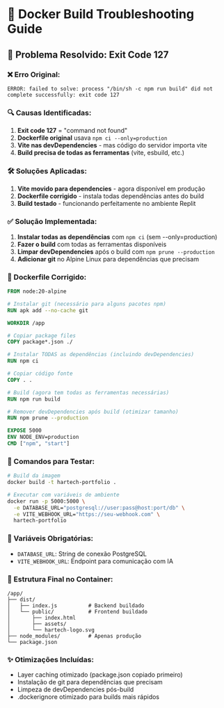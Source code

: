 # 🐳 Docker Build Troubleshooting Guide

## 🚨 Problema Resolvido: Exit Code 127

### ❌ Erro Original:
```
ERROR: failed to solve: process "/bin/sh -c npm run build" did not complete successfully: exit code 127
```

### 🔍 Causas Identificadas:
1. **Exit code 127** = "command not found"
2. **Dockerfile original** usava `npm ci --only=production`
3. **Vite nas devDependencies** - mas código do servidor importa vite
4. **Build precisa de todas as ferramentas** (vite, esbuild, etc.)

### 🛠️ Soluções Aplicadas:
1. **Vite movido para dependencies** - agora disponível em produção
2. **Dockerfile corrigido** - instala todas dependências antes do build
3. **Build testado** - funcionando perfeitamente no ambiente Replit

### ✅ Solução Implementada:
1. **Instalar todas as dependências** com `npm ci` (sem --only=production)
2. **Fazer o build** com todas as ferramentas disponíveis
3. **Limpar devDependencies** após o build com `npm prune --production`
4. **Adicionar git** no Alpine Linux para dependências que precisam

### 📄 Dockerfile Corrigido:
```dockerfile
FROM node:20-alpine

# Instalar git (necessário para alguns pacotes npm)
RUN apk add --no-cache git

WORKDIR /app

# Copiar package files
COPY package*.json ./

# Instalar TODAS as dependências (incluindo devDependencies)
RUN npm ci

# Copiar código fonte
COPY . .

# Build (agora tem todas as ferramentas necessárias)
RUN npm run build

# Remover devDependencies após build (otimizar tamanho)
RUN npm prune --production

EXPOSE 5000
ENV NODE_ENV=production
CMD ["npm", "start"]
```

### 🎯 Comandos para Testar:
```bash
# Build da imagem
docker build -t hartech-portfolio .

# Executar com variáveis de ambiente
docker run -p 5000:5000 \
  -e DATABASE_URL="postgresql://user:pass@host:port/db" \
  -e VITE_WEBHOOK_URL="https://seu-webhook.com" \
  hartech-portfolio
```

### 🔧 Variáveis Obrigatórias:
- `DATABASE_URL`: String de conexão PostgreSQL
- `VITE_WEBHOOK_URL`: Endpoint para comunicação com IA

### 📂 Estrutura Final no Container:
```
/app/
├── dist/
│   ├── index.js          # Backend buildado
│   └── public/           # Frontend buildado
│       ├── index.html
│       ├── assets/
│       └── hartech-logo.svg
├── node_modules/         # Apenas produção
└── package.json
```

### ✨ Otimizações Incluídas:
- Layer caching otimizado (package.json copiado primeiro)
- Instalação de git para dependências que precisam
- Limpeza de devDependencies pós-build
- .dockerignore otimizado para builds mais rápidos